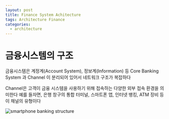 ```yaml
---
layout: post
title: Finance System Achitecture
tags: Architecture Finance
categories:
  - architecture
---
```

# 금융시스템의 구조

금융시스템은 계정계(Account System), 정보계(Information) 등 Core Banking System 과 Channel 이 분리되어 있어서 네트워크 구조가 복잡하다

Channel은 고객이 금융 시스템을 사용하기 위해 접속하는 다양한 외부 접속 환경을 의미한다
예를 들자면, 은행 창구의 통합 터미널, 스마트폰 앱, 인터넷 뱅킹, ATM 장비 등이 채널의 유형이다

![smartphone banking structure](http://i.imgur.com/vyOJkyP.png)
